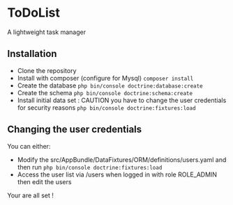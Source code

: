 ToDoList
========

A lightweight task manager

## Installation

- Clone the repository
- Install with composer (configure for Mysql)
`composer install`
- Create the database
`php bin/console doctrine:database:create`
- Create the schema
`php bin/console doctrine:schema:create`
- Install initial data set : CAUTION you have to change the user credentials for security reasons
`php bin/console doctrine:fixtures:load`

## Changing the user credentials
You can either:
- Modify the src/AppBundle/DataFixtures/ORM/definitions/users.yaml and then run
`php bin/console doctrine:fixtures:load`
- Access the user list via /users when logged in with role ROLE_ADMIN then edit the users

Your are all set !
